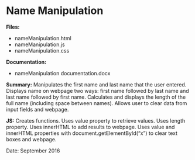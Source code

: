 # Name Manipulation

**Files:**
* nameManipulation.html
* nameManipulation.js
* nameManipulation.css

**Documentation:** 
* nameManipulation documentation.docx

**Summary:** Manipulates the first name and last name that the user entered. Displays name on webpage two ways: first name followed by last name and last name followed by first name. Calculates and displays the length of the full name (including space between names). Allows user to clear data from input fields and webpage.  

**JS:**  Creates functions. Uses value property to retrieve values. Uses length property. Uses innerHTML to add results to webpage. Uses value and innerHTML properties with document.getElementById(“x”) to clear text boxes and webpage.

Date: September 2016         